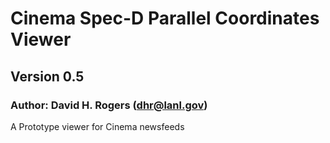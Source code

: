 # Cinema Spec-D Parallel Coordinates Viewer

## Version 0.5
### Author: David H. Rogers (dhr@lanl.gov) 

A Prototype viewer for Cinema newsfeeds

